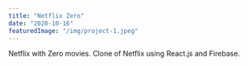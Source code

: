 ```yaml
---
title: "Netflix Zero"
date: "2020-10-16"
featuredImage: "/img/project-1.jpeg"
---
```


Netflix with Zero movies. Clone of Netflix using React.js and Firebase.